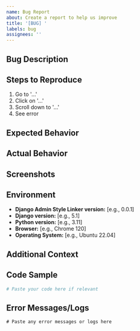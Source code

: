 ```yaml
---
name: Bug Report
about: Create a report to help us improve
title: '[BUG] '
labels: bug
assignees: ''
---
```


## Bug Description
<!-- A clear and concise description of what the bug is -->

## Steps to Reproduce
1. Go to '...'
2. Click on '...'
3. Scroll down to '...'
4. See error

## Expected Behavior
<!-- A clear and concise description of what you expected to happen -->

## Actual Behavior
<!-- What actually happened -->

## Screenshots
<!-- If applicable, add screenshots to help explain your problem -->

## Environment
- **Django Admin Style Linker version:** [e.g., 0.0.1]
- **Django version:** [e.g., 5.1]
- **Python version:** [e.g., 3.11]
- **Browser:** [e.g., Chrome 120]
- **Operating System:** [e.g., Ubuntu 22.04]

## Additional Context
<!-- Add any other context about the problem here -->

## Code Sample
```python
# Paste your code here if relevant
```

## Error Messages/Logs
```
# Paste any error messages or logs here
```

